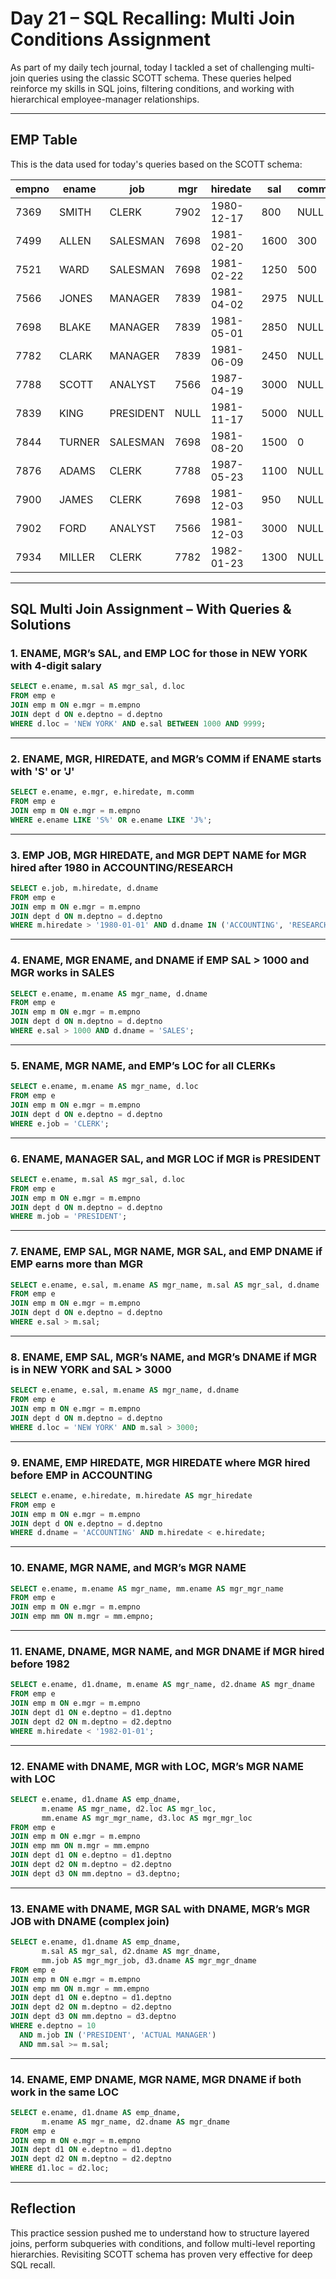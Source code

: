 # Day 21 – SQL Recalling: Multi Join Conditions Assignment

As part of my daily tech journal, today I tackled a set of challenging multi-join queries using the classic SCOTT schema. These queries helped reinforce my skills in SQL joins, filtering conditions, and working with hierarchical employee-manager relationships.

---

##  EMP Table 
This is the data used for today's queries based on the SCOTT schema:

| empno | ename  | job       | mgr  | hiredate   | sal   | comm  | deptno |
|-------|--------|-----------|------|------------|-------|-------|--------|
| 7369  | SMITH  | CLERK     | 7902 | 1980-12-17 | 800   | NULL  | 20     |
| 7499  | ALLEN  | SALESMAN  | 7698 | 1981-02-20 | 1600  | 300   | 30     |
| 7521  | WARD   | SALESMAN  | 7698 | 1981-02-22 | 1250  | 500   | 30     |
| 7566  | JONES  | MANAGER   | 7839 | 1981-04-02 | 2975  | NULL  | 20     |
| 7698  | BLAKE  | MANAGER   | 7839 | 1981-05-01 | 2850  | NULL  | 30     |
| 7782  | CLARK  | MANAGER   | 7839 | 1981-06-09 | 2450  | NULL  | 10     |
| 7788  | SCOTT  | ANALYST   | 7566 | 1987-04-19 | 3000  | NULL  | 20     |
| 7839  | KING   | PRESIDENT | NULL | 1981-11-17 | 5000  | NULL  | 10     |
| 7844  | TURNER | SALESMAN  | 7698 | 1981-08-20 | 1500  | 0     | 30     |
| 7876  | ADAMS  | CLERK     | 7788 | 1987-05-23 | 1100  | NULL  | 20     |
| 7900  | JAMES  | CLERK     | 7698 | 1981-12-03 | 950   | NULL  | 30     |
| 7902  | FORD   | ANALYST   | 7566 | 1981-12-03 | 3000  | NULL  | 20     |
| 7934  | MILLER | CLERK     | 7782 | 1982-01-23 | 1300  | NULL  | 10     |

---

##  SQL Multi Join Assignment – With Queries & Solutions

### 1. ENAME, MGR’s SAL, and EMP LOC for those in NEW YORK with 4-digit salary
```sql
SELECT e.ename, m.sal AS mgr_sal, d.loc
FROM emp e
JOIN emp m ON e.mgr = m.empno
JOIN dept d ON e.deptno = d.deptno
WHERE d.loc = 'NEW YORK' AND e.sal BETWEEN 1000 AND 9999;
````

---

### 2. ENAME, MGR, HIREDATE, and MGR’s COMM if ENAME starts with 'S' or 'J'

```sql
SELECT e.ename, e.mgr, e.hiredate, m.comm
FROM emp e
JOIN emp m ON e.mgr = m.empno
WHERE e.ename LIKE 'S%' OR e.ename LIKE 'J%';
```

---

### 3. EMP JOB, MGR HIREDATE, and MGR DEPT NAME for MGR hired after 1980 in ACCOUNTING/RESEARCH

```sql
SELECT e.job, m.hiredate, d.dname
FROM emp e
JOIN emp m ON e.mgr = m.empno
JOIN dept d ON m.deptno = d.deptno
WHERE m.hiredate > '1980-01-01' AND d.dname IN ('ACCOUNTING', 'RESEARCH');
```

---

### 4. ENAME, MGR ENAME, and DNAME if EMP SAL > 1000 and MGR works in SALES

```sql
SELECT e.ename, m.ename AS mgr_name, d.dname
FROM emp e
JOIN emp m ON e.mgr = m.empno
JOIN dept d ON m.deptno = d.deptno
WHERE e.sal > 1000 AND d.dname = 'SALES';
```

---

### 5. ENAME, MGR NAME, and EMP’s LOC for all CLERKs

```sql
SELECT e.ename, m.ename AS mgr_name, d.loc
FROM emp e
JOIN emp m ON e.mgr = m.empno
JOIN dept d ON e.deptno = d.deptno
WHERE e.job = 'CLERK';
```

---

### 6. ENAME, MANAGER SAL, and MGR LOC if MGR is PRESIDENT

```sql
SELECT e.ename, m.sal AS mgr_sal, d.loc
FROM emp e
JOIN emp m ON e.mgr = m.empno
JOIN dept d ON m.deptno = d.deptno
WHERE m.job = 'PRESIDENT';
```

---

### 7. ENAME, EMP SAL, MGR NAME, MGR SAL, and EMP DNAME if EMP earns more than MGR

```sql
SELECT e.ename, e.sal, m.ename AS mgr_name, m.sal AS mgr_sal, d.dname
FROM emp e
JOIN emp m ON e.mgr = m.empno
JOIN dept d ON e.deptno = d.deptno
WHERE e.sal > m.sal;
```

---

### 8. ENAME, EMP SAL, MGR’s NAME, and MGR’s DNAME if MGR is in NEW YORK and SAL > 3000

```sql
SELECT e.ename, e.sal, m.ename AS mgr_name, d.dname
FROM emp e
JOIN emp m ON e.mgr = m.empno
JOIN dept d ON m.deptno = d.deptno
WHERE d.loc = 'NEW YORK' AND m.sal > 3000;
```

---

### 9. ENAME, EMP HIREDATE, MGR HIREDATE where MGR hired before EMP in ACCOUNTING

```sql
SELECT e.ename, e.hiredate, m.hiredate AS mgr_hiredate
FROM emp e
JOIN emp m ON e.mgr = m.empno
JOIN dept d ON e.deptno = d.deptno
WHERE d.dname = 'ACCOUNTING' AND m.hiredate < e.hiredate;
```

---

### 10. ENAME, MGR NAME, and MGR’s MGR NAME

```sql
SELECT e.ename, m.ename AS mgr_name, mm.ename AS mgr_mgr_name
FROM emp e
JOIN emp m ON e.mgr = m.empno
JOIN emp mm ON m.mgr = mm.empno;
```

---

### 11. ENAME, DNAME, MGR NAME, and MGR DNAME if MGR hired before 1982

```sql
SELECT e.ename, d1.dname, m.ename AS mgr_name, d2.dname AS mgr_dname
FROM emp e
JOIN emp m ON e.mgr = m.empno
JOIN dept d1 ON e.deptno = d1.deptno
JOIN dept d2 ON m.deptno = d2.deptno
WHERE m.hiredate < '1982-01-01';
```

---

### 12. ENAME with DNAME, MGR with LOC, MGR’s MGR NAME with LOC

```sql
SELECT e.ename, d1.dname AS emp_dname, 
       m.ename AS mgr_name, d2.loc AS mgr_loc,
       mm.ename AS mgr_mgr_name, d3.loc AS mgr_mgr_loc
FROM emp e
JOIN emp m ON e.mgr = m.empno
JOIN emp mm ON m.mgr = mm.empno
JOIN dept d1 ON e.deptno = d1.deptno
JOIN dept d2 ON m.deptno = d2.deptno
JOIN dept d3 ON mm.deptno = d3.deptno;
```

---

### 13. ENAME with DNAME, MGR SAL with DNAME, MGR’s MGR JOB with DNAME (complex join)

```sql
SELECT e.ename, d1.dname AS emp_dname,
       m.sal AS mgr_sal, d2.dname AS mgr_dname,
       mm.job AS mgr_mgr_job, d3.dname AS mgr_mgr_dname
FROM emp e
JOIN emp m ON e.mgr = m.empno
JOIN emp mm ON m.mgr = mm.empno
JOIN dept d1 ON e.deptno = d1.deptno
JOIN dept d2 ON m.deptno = d2.deptno
JOIN dept d3 ON mm.deptno = d3.deptno
WHERE e.deptno = 10
  AND m.job IN ('PRESIDENT', 'ACTUAL MANAGER')
  AND mm.sal >= m.sal;
```

---

### 14. ENAME, EMP DNAME, MGR NAME, MGR DNAME if both work in the same LOC

```sql
SELECT e.ename, d1.dname AS emp_dname, 
       m.ename AS mgr_name, d2.dname AS mgr_dname
FROM emp e
JOIN emp m ON e.mgr = m.empno
JOIN dept d1 ON e.deptno = d1.deptno
JOIN dept d2 ON m.deptno = d2.deptno
WHERE d1.loc = d2.loc;
```

---

##  Reflection

This practice session pushed me to understand how to structure layered joins, perform subqueries with conditions, and follow multi-level reporting hierarchies. Revisiting SCOTT schema has proven very effective for deep SQL recall.


